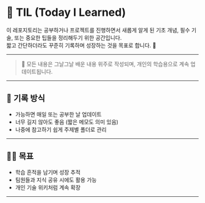 # 🧠 TIL (Today I Learned)

이 레포지토리는 공부하거나 프로젝트를 진행하면서 새롭게 알게 된 기초 개념, 필수 기술, 또는 중요한 팁들을 정리해두기 위한 공간입니다.  
짧고 간단하더라도 꾸준히 기록하며 성장하는 것을 목표로 합니다. 🚀

---


> 📌 모든 내용은 그날그날 배운 내용 위주로 작성되며, 개인의 학습용으로 계속 업데이트됩니다.

---

## 📆 기록 방식

- 가능하면 매일 또는 공부한 날 업데이트  
- 너무 길지 않아도 좋음 (짧은 메모도 의미 있음)
- 나중에 참고하기 쉽게 주제별 폴더로 관리

---

## 🙋‍♀️ 목표

- 학습 흔적을 남기며 성장 추적
- 팀원들과 지식 공유 시에도 활용 가능
- 개인 기술 위키처럼 계속 확장

---

